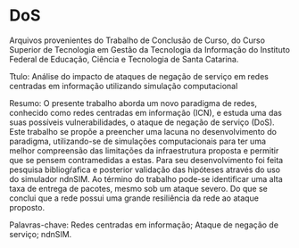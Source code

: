 # DoS

Arquivos provenientes do Trabalho de Conclusão de Curso, do Curso Superior de Tecnologia em Gestão da Tecnologia da Informação do Instituto Federal de Educação, Ciência e Tecnologia de Santa Catarina.

Ttulo: Análise do impacto de ataques de negação de serviço em redes centradas em informação utilizando simulação computacional

Resumo: O presente trabalho aborda um novo paradigma de redes, conhecido como redes centradas em informação (ICN), e estuda uma das suas possíveis vulnerabilidades, o ataque de negação de serviço (DoS). Este trabalho se propõe a preencher uma lacuna no desenvolvimento do paradigma, utilizando-se de simulações computacionais para ter uma melhor compreensão das limitações da infraestrutura proposta e permitir que se pensem contramedidas a estas. Para seu desenvolvimento foi feita pesquisa bibliogŕafica e posterior validação das hipóteses através do uso do simulador ndnSIM. Ao término do trabalho pode-se identificar uma alta taxa de entrega de pacotes, mesmo sob um ataque severo. Do que se conclui que a rede possui uma grande resiliência da rede ao ataque proposto.

Palavras-chave: Redes centradas em informação; Ataque de negação de serviço; ndnSIM.
